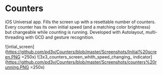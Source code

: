 # Counters
iOS Universal app. Fills the screen up with a resettable number of counters. Every counter has its own initial speed (and a matching color brightness) but changeable while counting is running. Developed with Autolayout, multi-threading with GCD and gesture recognition.

![intial_screen](https://github.com/pd3v/Counters/blob/master/Screenshots/Initial%20screen.PNG =250x)
![3x3_counters_screen_whith_speed_changing_ indicator](https://github.com/pd3v/Counters/blob/master/Screenshots/counters%20running.PNG =250x)
